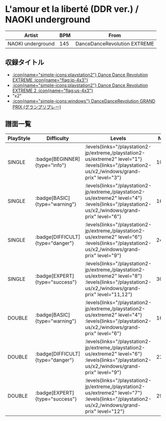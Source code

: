 # L'amour et la liberté (DDR ver.) / NAOKI underground

|Artist|BPM|From|
|------|---|----|
|NAOKI underground|145|DanceDanceRevolution EXTREME|

## 収録タイトル

- [:icon{name="simple-icons:playstation2"} Dance Dance Revolution EXTREME :icon{name="flag:jp-4x3"}](/playstation2-jp/extreme)
- [:icon{name="simple-icons:playstation2"} Dance Dance Revolution EXTREME 2 :icon{name="flag:us-4x3"}](/playstation2-us/extreme2)
- "x2"
- [:icon{name="simple-icons:windows"} DanceDanceRevolution GRAND PRIX (グランプリプレー)](/windows/grand-prix)

## 譜面一覧

|PlayStyle|Difficulty|Levels|Notes|Movie|
|---------|----------|------|-----|-----|
|SINGLE| :badge[BEGINNER]{type="info"}| :levels{links="/playstation2-jp/extreme,/playstation2-us/extreme2" level="1"} :levels{links="/playstation2-us/x2,/windows/grand-prix" level="3"}|103/0||
|SINGLE| :badge[BASIC]{type="warning"}| :levels{links="/playstation2-jp/extreme,/playstation2-us/extreme2" level="4"} :levels{links="/playstation2-us/x2,/windows/grand-prix" level="6"}|168/15||
|SINGLE| :badge[DIFFICULT]{type="danger"}| :levels{links="/playstation2-jp/extreme,/playstation2-us/extreme2" level="6"} :levels{links="/playstation2-us/x2,/windows/grand-prix" level="9"}|244/15||
|SINGLE| :badge[EXPERT]{type="success"}| :levels{links="/playstation2-jp/extreme,/playstation2-us/extreme2" level="8"} :levels{links="/playstation2-us/x2,/windows/grand-prix" level="11,12"}|308/2||
|DOUBLE| :badge[BASIC]{type="warning"}| :levels{links="/playstation2-jp/extreme,/playstation2-us/extreme2" level="4"} :levels{links="/playstation2-us/x2,/windows/grand-prix" level="6"}|163/5||
|DOUBLE| :badge[DIFFICULT]{type="danger"}| :levels{links="/playstation2-jp/extreme,/playstation2-us/extreme2" level="6"} :levels{links="/playstation2-us/x2,/windows/grand-prix" level="9"}|235/6||
|DOUBLE| :badge[EXPERT]{type="success"}| :levels{links="/playstation2-jp/extreme,/playstation2-us/extreme2" level="7"} :levels{links="/playstation2-us/x2,/windows/grand-prix" level="12"}|290/4||
